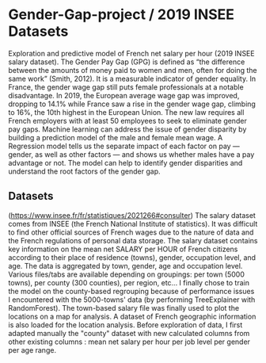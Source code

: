 # Gender-Gap-project / 2019 INSEE Datasets
Exploration and predictive model of French net salary per hour (2019 INSEE salary dataset).
The Gender Pay Gap (GPG) is defined as “the difference between the amounts of money paid to women and men, often for doing the same work” (Smith, 2012). It is a measurable indicator of gender equality. In France, the gender wage gap still puts female professionals at a notable disadvantage. In 2019, the European average wage gap was improved, dropping to 14.1% while France saw a rise in the gender wage gap, climbing to 16%, the 10th highest in the European Union. The new law requires all French employers with at least 50 employees to seek to eliminate gender pay gaps. Machine learning can address the issue of gender disparity by building a prediction model of the male and female mean wage. A Regression model tells us the separate impact of each factor on pay — gender, as well as other factors — and shows us whether males have a pay advantage or not. The model can help to identify gender disparities and understand the root factors of the gender gap.
## Datasets
(https://www.insee.fr/fr/statistiques/2021266#consulter)
The salary dataset comes from INSEE (the French National Institute of statistics). It was difficult to find other official sources of French wages due to the nature of data and the French regulations of personal data storage. 
The salary dataset contains key information on the mean net SALARY per HOUR of French citizens according to their place of residence (towns), gender, occupation level, and age. The data is aggregated by town, gender, age and occupation level. Various files/tabs are available depending on groupings: per town (5000 towns), per county (300 counties), per region, etc... 
I finally chose to train the model on the county-based regrouping because of performance issues I encountered with the 5000-towns' data (by performing TreeExplainer with RandomForest). 
The town-based salary file was finally used to plot the locations on a map for analysis.
A dataset of French geographic information is also loaded for the location analysis.
Before exploration of data, I first adapted manually the "county" dataset with new calculated columns from other existing columns : mean net salary per hour per job level per gender per age range.
